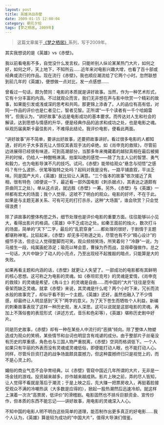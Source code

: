 ```yaml
---
layout: post
title: 英雄决战赤壁
date: 2009-01-15 12:00:04
category: 朝花夕拾
tags: [梦之栖居, 2009年]
---
```


> 这篇文章属于[《梦之栖居》](/posts/where-the-dreams-reside/)系列，写于2009年。
	
<!--more-->

其实我想说的是《英雄》vs《赤壁》。

我以前看电影不多，自觉没什么发言权，只能听别人纵论某某热门大片，如何之好，如何之坏，天上地下，不知所云……近年来对电影兴趣大增，也看了百十部或经典或流行的作品。现在流行《赤壁》，我也顺应潮流给了它两个小时。忽然联想到前几年的《英雄》，便想做一点对比，发一点感想……

曾看过一句话，颇为赞同：电影的本质就是讲好故事。当然，作为一种艺术形式，它有十分丰富的内涵。不过就观众而言，我们无非想在声与影中欣赏一个精彩的故事，如果能引发或浅或深的思考和共鸣，那更锦上添香了。人的品位有高有低，对同一作品的评价也是仁者见仁，智者见智。正所谓“一千个读者有一千个哈姆雷特”。但我认为，“讲好故事”永远是电影成功的基本要求。而传达对人生和社会的解读，达到思想与情感的升华，便是经典作品的追求和成功之处，也是电影之魂。纵观历届奥斯卡最佳影片，不难得此结论。我评价电影，便看此两面。

“讲好故事”并不简单，要讲出好故事，还要把故事讲好。看过很多电影的人都知道，好的片子大多首先让人惊叹其表现手法的卓绝。如《肖申克的救赎》，尽管前边进展得已经很有味道，可到高潮部分，当那多年来掩藏着的越狱真相在最后被揭开的时候，仍给人一种酣畅淋漓，拍案叫绝的感觉——除了为主人公的智慧、勇气和毅力，也为电影导演不凡的技巧。试问，《赤壁》能带给观众“悬念与彻悟”之感吗？有什么波折、伏笔等独特之处吗？起码对我是没有。一路平铺直叙，平淡乏味。同是国产大片，《英雄》就比较让人满意。“三个版本的故事”依次接近了真相，很有特色（顺便说一下，最近看一部外国电影《刺杀据点》，其表达之道颇有异曲同工之处）。单从这点说，就远胜《赤壁》一筹。另外，《赤壁》与《英雄》一样都有宏大的场面；我个人觉得，这唬不了明白的观众。电影的好坏，不在于此。如果是与主题无甚关系、可有可无的打打杀杀，这种“大场面”，谁会欣赏？只会觉得浪费！

除了讲故事的整体构思之外，细节处理也是评价电影的重要方面。往往能够以小见大，看得出影片的格调。《英雄》中不乏成功之处。如秦王面前的烛火，数次打斗的场面，简单的“天下”二字，最后的“乱箭穿身”……都处理的很好，于剧情于主题都堪称神笔。比较起来，《赤壁》却无多可称道之处，尽管也有不少“精心设计”的细节手法，但总让人觉得蹩脚而可笑。观众频频笑场，所笑着何？“冷静”一说，为马接生一段，纯属画蛇添足；瑜亮以琴会意，曹操为乔而战，显得牵强做作。总之一句话，大片中缺少了动人的小亮点，乃至出现经不起推敲的暗点，只能算是大的失败。

如果再看主题和内涵的话，《赤壁》就更让人失望了。一部成功的电影都有其鲜明的核心思想。这可称之为电影的灵魂。如《泰坦尼克号》的灵魂是爱情，《肖申克的救赎》的灵魂是希望，《角斗士》的灵魂是自由……而中国的“大片”往往是空有骨架而缺乏灵魂。就拿《赤壁》来说，其灵魂是什么呢？两个小时下来，冗长而流水般的故事完了，却似乎看不到一个主题。《英雄》还好，虽然也融入了不少情感，却最终让人明显感到“天下”两字的意义。为了天下苍生而牺牲个人利益，新编的刺秦故事表现了这样一种历史观，发人深思。这可以说就是这部电影的灵魂。再加上不落俗套的表现形式（讲述方式，音乐和色彩等），《英雄》堪称历史剧中好片。

同是历史故事，《赤壁》却有一种在某些人中流行的“恶搞”倾向。除了整体人物塑造成为观众的笑柄，某些情节和台词也明显含有戏谑的成分。由于整部片子丝毫没有历史的厚重感，角色也与三国人物严重脱离，《赤壁》空洞而格调低下。一个人如果只有华丽的外表而没有灵魂或灵魂低俗，即便能打动人眼，也不能打动人心。同样，尽管斥巨资打造的战争场面颇具震撼力，但这种震撼终归只是视觉上的，而不是心灵上的。

媚俗的商业气息不会孕育经典。以《赤壁》管窥中国近几年所谓的大片，无非是一场金钱的游戏。投资越来越多，炒作越来越成熟。影片上映之前，弄的尽人皆知，让人觉得不看就是落后于潮流；于是上映之后，先大赚一把票房收入，再挺着脸接受观众不满的冷嘲热讽（大多数是应得的），掀起一股热潮然后迅速冷却。就这样上演着一次次“高票房，低评价”的滑稽剧。电影固然也不排斥巨额资金、宣传炒作，但本质的东西不能忘记——讲好故事，用电影的灵魂深入人心。

不知中国的电影人明不明白这些简单的道理，能否制作出更多真正的好电影……我个人认为，《英雄》算是较为成功的“中国大片”，值得大导演们借鉴。